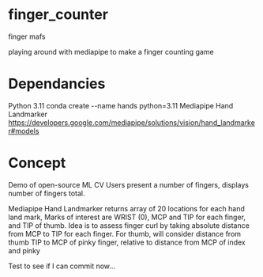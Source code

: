 # finger_counter
finger mafs

playing around with mediapipe to make a finger counting game

# Dependancies
Python 3.11
conda create --name hands python=3.11
Mediapipe Hand Landmarker https://developers.google.com/mediapipe/solutions/vision/hand_landmarker#models

# Concept
Demo of open-source ML CV
Users present a number of fingers, displays number of fingers total.


Mediapipe Hand Landmarker returns array of 20 locations for each hand land mark, Marks of interest are WRIST (0), MCP and TIP for each finger, and TIP of thumb.
Idea is to assess finger curl by taking absolute distance from MCP to TIP for each finger. For thumb, will consider distance from thumb TIP to MCP of pinky finger, relative to distance from MCP of index and pinky

Test to see if I can commit now...